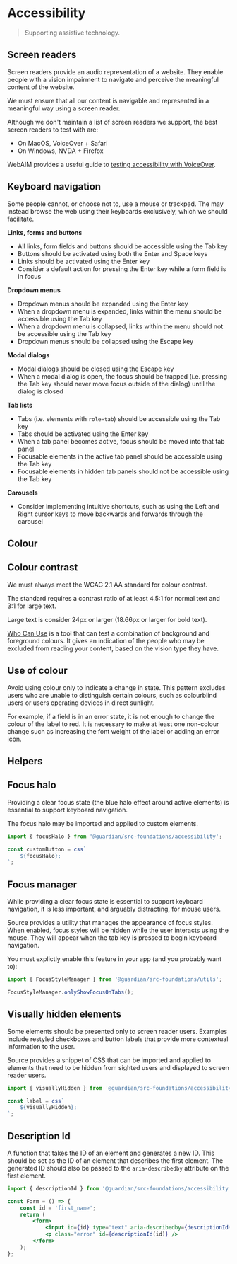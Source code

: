 # Accessibility

> Supporting assistive technology.

## Screen readers

Screen readers provide an audio representation of a website. They enable people with a vision impairment to navigate and perceive the meaningful content of the website.

We must ensure that all our content is navigable and represented in a meaningful way using a screen reader.

Although we don't maintain a list of screen readers we support, the best screen readers to test with are:

-   On MacOS, VoiceOver + Safari
-   On Windows, NVDA + Firefox

WebAIM provides a useful guide to [testing accessibility with VoiceOver](https://webaim.org/articles/voiceover/).

## Keyboard navigation

Some people cannot, or choose not to, use a mouse or trackpad. The may instead browse the web using their keyboards exclusively, which we should facilitate.

**Links, forms and buttons**

-   All links, form fields and buttons should be accessible using the Tab key
-   Buttons should be activated using both the Enter and Space keys
-   Links should be activated using the Enter key
-   Consider a default action for pressing the Enter key while a form field is in focus

**Dropdown menus**

-   Dropdown menus should be expanded using the Enter key
-   When a dropdown menu is expanded, links within the menu should be accessible using the Tab key
-   When a dropdown menu is collapsed, links within the menu should not be accessible using the Tab key
-   Dropdown menus should be collapsed using the Escape key

**Modal dialogs**

-   Modal dialogs should be closed using the Escape key
-   When a modal dialog is open, the focus should be trapped (i.e. pressing the Tab key should never move focus outside of the dialog) until the dialog is closed

**Tab lists**

-   Tabs (i.e. elements with `role=tab`) should be accessible using the Tab key
-   Tabs should be activated using the Enter key
-   When a tab panel becomes active, focus should be moved into that tab panel
-   Focusable elements in the active tab panel should be accessible using the Tab key
-   Focusable elements in hidden tab panels should not be accessible using the Tab key

**Carousels**

-   Consider implementing intuitive shortcuts, such as using the Left and Right cursor keys to move backwards and forwards through the carousel

## Colour

## Colour contrast

We must always meet the WCAG 2.1 AA standard for colour contrast.

The standard requires a contrast ratio of at least 4.5:1 for normal text and 3:1 for large text.

Large text is consider 24px or larger (18.66px or larger for bold text).

[Who Can Use](https://whocanuse.com/) is a tool that can test a combination of background and foreground colours. It gives an indication of the people who may be excluded from reading your content, based on the vision type they have.

## Use of colour

Avoid using colour only to indicate a change in state. This pattern excludes users who are unable to distinguish certain colours, such as colourblind users or users operating devices in direct sunlight.

For example, if a field is in an error state, it is not enough to change the colour of the label to red. It is necessary to make at least one non-colour change such as increasing the font weight of the label or adding an error icon.

## Helpers

## Focus halo

Providing a clear focus state (the blue halo effect around active elements) is essential to support keyboard navigation.

The focus halo may be imported and applied to custom elements.

```js
import { focusHalo } from '@guardian/src-foundations/accessibility';

const customButton = css`
    ${focusHalo};
`;
```

## Focus manager

While providing a clear focus state is essential to support keyboard navigation, it is less important, and arguably distracting, for mouse users.

Source provides a utility that manages the appearance of focus styles. When enabled, focus styles will be hidden while the user interacts using the mouse. They will appear when the tab key is pressed to begin keyboard navigation.

You must explictly enable this feature in your app (and you probably want to):

```js
import { FocusStyleManager } from '@guardian/src-foundations/utils';

FocusStyleManager.onlyShowFocusOnTabs();
```

## Visually hidden elements

Some elements should be presented only to screen reader users. Examples include restyled checkboxes and button labels that provide more contextual information to the user.

Source provides a snippet of CSS that can be imported and applied to elements that need to be hidden from sighted users and displayed to screen reader users.

```js
import { visuallyHidden } from '@guardian/src-foundations/accessibility';

const label = css`
    ${visuallyHidden};
`;
```

## Description Id

A function that takes the ID of an element and generates a new ID. This should be set as the ID of an element that describes the first element. The generated ID should also be passed to the `aria-describedby` attribute on the first element.

```jsx
import { descriptionId } from '@guardian/src-foundations/accessibility';

const Form = () => {
    const id = 'first_name';
    return (
        <form>
            <input id={id} type="text" aria-describedby={descriptionId(id)} />
            <p class="error" id={descriptionId(id)} />
        </form>
    );
};
```
